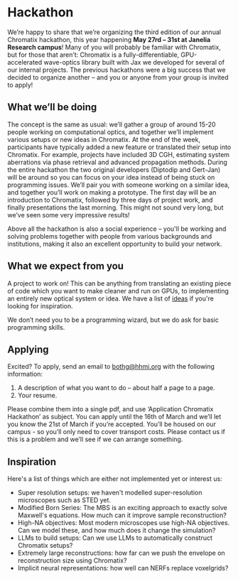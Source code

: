 # Hackathon

We’re happy to share that we’re organizing the third edition of our annual Chromatix hackathon, this year happening **May 27rd – 31st at Janelia Research campus**! Many of you will probably be familiar with Chromatix, but for those that aren’t: Chromatix is a fully-differentiable, GPU-accelerated wave-optics library built with Jax we developed for several of our internal projects. The previous hackathons were a big success that we decided to organize another – and you or anyone from your group is invited to apply!

## What we’ll be doing
The concept is the same as usual: we’ll gather a group of around 15-20 people working on computational optics, and together we’ll implement various setups or new ideas in Chromatix. At the end of the week, participants have typically added a new feature or translated their setup into Chromatix. For example, projects have included 3D CGH, estimating system aberrations via phase retrieval and advanced propagation methods. During the entire hackathon the two original developers (Diptodip and Gert-Jan) will be around so you can focus on your idea instead of being stuck on programming issues. 
We’ll pair you with someone working on a similar idea, and together you’ll work on making a prototype. The first day will be an introduction to Chromatix, followed by three days of project work, and finally presentations the last morning. This might not sound very long, but we’ve seen some very impressive results!

Above all the hackathon is also a social experience – you'll be working and solving problems together with people from various backgrounds and institutions, making it also an excellent opportunity to build your network.

## What we expect from you
A project to work on! This can be anything from translating an existing piece of code which you want to make cleaner and run on GPUs, to implementing an entirely new optical system or idea. We have a list of [ideas](#Inspiration) if you're looking for inspiration.

We don’t need you to be a programming wizard, but we do ask for basic programming skills.

## Applying
Excited? To apply, send an email to bothg@hhmi.org with the following information:

1. A description of what you want to do – about half a page to a page. 
2. Your resume.

Please combine them into a single pdf, and use ‘Application Chromatix Hackathon’ as subject. You can apply until the 16th of March and we’ll let you know the 21st of March if you’re accepted. You’ll be housed on our campus - so you’ll only need to cover transport costs. Please contact us if this is a problem and we’ll see if we can arrange something. 


## Inspiration

Here's a list of things which are either not implemented yet or interest us:

* Super resolution setups: we haven't modelled super-resolution microscopes such as STED yet.
* Modified Born Series: The MBS is an exciting approach to exactly solve Maxwell's equations. How much can it improve sample reconstruction?
* High-NA objectives: Most modern microscopes use high-NA objectives. Can we model these, and how much does it change the simulation?
* LLMs to build setups: Can we use LLMs to automatically construct Chromatix setups?
* Extremely large reconstructions: how far can we push the envelope on reconstruction size using Chromatix?
* Implicit neural representations: how well can NERFs replace voxelgrids?




